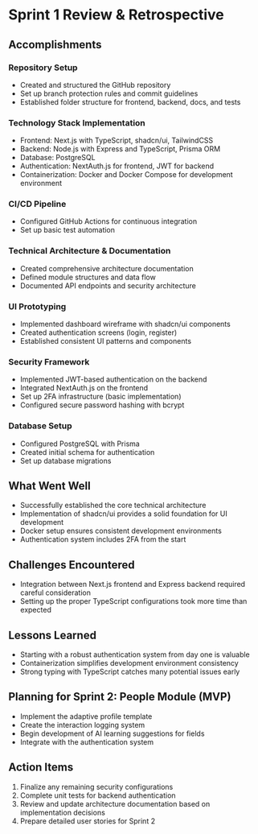 # Sprint 1 Review & Retrospective

## Accomplishments

### Repository Setup
- Created and structured the GitHub repository
- Set up branch protection rules and commit guidelines
- Established folder structure for frontend, backend, docs, and tests

### Technology Stack Implementation
- Frontend: Next.js with TypeScript, shadcn/ui, TailwindCSS
- Backend: Node.js with Express and TypeScript, Prisma ORM
- Database: PostgreSQL
- Authentication: NextAuth.js for frontend, JWT for backend
- Containerization: Docker and Docker Compose for development environment

### CI/CD Pipeline
- Configured GitHub Actions for continuous integration
- Set up basic test automation

### Technical Architecture & Documentation
- Created comprehensive architecture documentation
- Defined module structures and data flow
- Documented API endpoints and security architecture

### UI Prototyping
- Implemented dashboard wireframe with shadcn/ui components
- Created authentication screens (login, register)
- Established consistent UI patterns and components

### Security Framework
- Implemented JWT-based authentication on the backend
- Integrated NextAuth.js on the frontend
- Set up 2FA infrastructure (basic implementation)
- Configured secure password hashing with bcrypt

### Database Setup
- Configured PostgreSQL with Prisma
- Created initial schema for authentication
- Set up database migrations

## What Went Well
- Successfully established the core technical architecture
- Implementation of shadcn/ui provides a solid foundation for UI development
- Docker setup ensures consistent development environments
- Authentication system includes 2FA from the start

## Challenges Encountered
- Integration between Next.js frontend and Express backend required careful consideration
- Setting up the proper TypeScript configurations took more time than expected

## Lessons Learned
- Starting with a robust authentication system from day one is valuable
- Containerization simplifies development environment consistency
- Strong typing with TypeScript catches many potential issues early

## Planning for Sprint 2: People Module (MVP)
- Implement the adaptive profile template
- Create the interaction logging system
- Begin development of AI learning suggestions for fields
- Integrate with the authentication system

## Action Items
1. Finalize any remaining security configurations
2. Complete unit tests for backend authentication
3. Review and update architecture documentation based on implementation decisions
4. Prepare detailed user stories for Sprint 2

